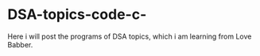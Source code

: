 # DSA-topics-code-c-
Here i will post the programs of DSA topics, which i am learning from Love Babber.
